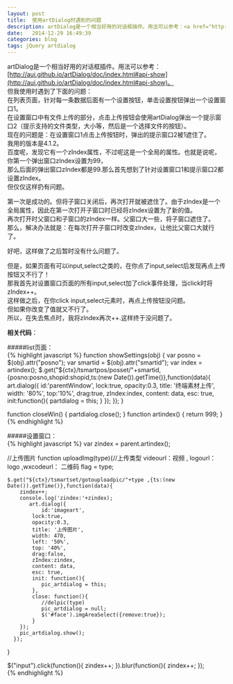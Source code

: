 ```yaml
---
layout: post
title:  使用artDialog时遇到的问题
description: artDialog是一个相当好用的对话框插件。用法可以参考：<a href="http://aui.github.io/artDialog/doc/index.html#api-show">http://aui.github.io/artDialog/doc/index.html#api-show</a>。  但我使用时遇到了下面的问题
date:   2014-12-29 16:49:39
categories: blog
tags: jQuery artdialog
---
```

artDialog是一个相当好用的对话框插件。用法可以参考：[http://aui.github.io/artDialog/doc/index.html#api-show](http://aui.github.io/artDialog/doc/index.html#api-show)。  
但我使用时遇到了下面的问题：  
在列表页面，针对每一条数据后面有一个设置按钮，单击设置按钮弹出一个设置窗口1。  
在设置窗口中有文件上传的部分，点击上传按钮会使用artDialog弹出一个提示窗口2（提示支持的文件类型，大小等，然后是一个选择文件的按钮）。  
现在的问题是：在设置窗口1点击上传按钮时，弹出的提示窗口2被1遮住了。  
我用的版本是4.1.2。  
百度呢，发现它有一个zIndex属性，不过呢这是一个全局的属性。也就是说呢，你第一个弹出窗口zIndex设置为99，  
那么后面的弹出窗口zIndex都是99.那么首先想到了针对设置窗口1和提示窗口2都设置zIndex。  
但仅仅这样扔有问题。  

第一次是成功的。但将子窗口关闭后，再次打开就被遮住了。由于zIndex是一个全局属性，因此在第一次打开子窗口时已经将zIndex设置为了新的值。  
再次打开时父窗口和子窗口的zIndex一样。父窗口大一些，将子窗口遮住了。   
那么，解决办法就是：在每次打开子窗口时改变zIndex，让他比父窗口大就行了。   

好吧，这样做了之后暂时没有什么问题了。   

但是，如果页面有可以input,select之类的，在你点了input,select后发现再点上传按钮又不行了！   
那我首先对设置窗口页面的所有input,select加了click事件处理，当click时将zIndex++。   
这样做之后，在你click input,select元素时，再点上传按钮没问题。   
但如果你改变了值就又不行了。      
所以，在失去焦点时，我将zIndex再次++.这样终于没问题了。   

**相关代码**：   

#####list页面：  
{% highlight javascript %}
function showSettings(obj) {
	var posno = $(obj).attr("posno");
	var smartid = $(obj).attr("smartid");
	var index = artindex();
	$.get("${ctx}/tsmartpos/posset/"+smartid,{posno:posno,shopid:shopid,ts:(new Date()).getTime()},function(data){
		   art.dialog({
			   id:'parentWindow',
			lock:true,
			opacity:0.3,
			title: '终端素材上传',
			width: '80%',
			top:'10%',
			drag:true, 
			zIndex:index,
			content: data,
			esc: true,
			init:function(){
				partdialog = this;
			}
		});
	  });
} 

function closeWin() {
	partdialog.close();
}
function artindex() {
	return 999;
}
{% endhighlight %}
		
#####设置窗口：  
{% highlight javascript %}
var zindex = parent.artindex();

//上传图片
function uploadImg(type){//上传类型  videourl：视频 , logourl：logo ,wxcodeurl： 二维码
	flag = type;
	
	$.get("${ctx}/tsmartset/gotouploadpic/"+type ,{ts:(new Date()).getTime()},function(data){
		zindex++;
		console.log('zindex:'+zindex);
		   art.dialog({
			   id:'imageart',
			lock:true,
			opacity:0.3,
			title: '上传图片',
			width: 470,
			left: '50%',
			top: '40%',
			drag:false,
			zIndex:zindex,
			content: data,
			esc: true,
			init: function(){
			   pic_artdialog = this;
			},
			close: function(){
			   //delpic(type)
			   pic_artdialog = null;
			   $('#face').imgAreaSelect({remove:true}); 
			}
		});
		pic_artdialog.show();
	  });
}

$("input").click(function(){
    zindex++;
}).blur(function(){
	zindex++;
});		
{% endhighlight %}

